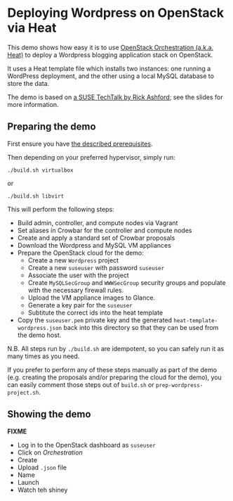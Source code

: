 # Deploying Wordpress on OpenStack via Heat

This demo shows how easy it is to use
[OpenStack Orchestration (a.k.a. Heat)](https://wiki.openstack.org/wiki/Heat)
to deploy a Wordpress blogging application stack on OpenStack.

It uses a Heat template file which installs two instances: one running
a WordPress deployment, and the other using a local MySQL database to
store the data.

The demo is based on
[a SUSE TechTalk by Rick Ashford](suse_techtalk_orchestrating_service_deployment_in_suse_cloud.pdf);
see the slides for more information.

## Preparing the demo

First ensure you have
[the described prerequisites](../../docs/prerequisites.md).

Then depending on your preferred hypervisor, simply run:

    ./build.sh virtualbox

or

    ./build.sh libvirt

This will perform the following steps:

*   Build admin, controller, and compute nodes via Vagrant
*   Set aliases in Crowbar for the controller and compute nodes
*   Create and apply a standard set of Crowbar proposals
*   Download the Wordpress and MySQL VM appliances
*   Prepare the OpenStack cloud for the demo:
    *   Create a new `Wordpress` project
    *   Create a new `suseuser` with password `suseuser`
    *   Associate the user with the project
    *   Create `MySQLSecGroup` and `WWWSecGroup` security groups
        and populate with the necessary firewall rules.
    *   Upload the VM appliance images to Glance.
    *   Generate a key pair for the `suseuser`
    *   Subtitute the correct ids into the heat template
*   Copy the `suseuser.pem` private key and the generated
    `heat-template-wordpress.json` back into this directory
    so that they can be used from the demo host.

N.B. All steps run by `./build.sh` are idempotent, so you can safely
run it as many times as you need.

If you prefer to perform any of these steps manually as part of the
demo (e.g. creating the proposals and/or preparing the cloud for the
demo), you can easily comment those steps out of `build.sh` or
`prep-wordpress-project.sh`.

## Showing the demo

**FIXME**

*   Log in to the OpenStack dashboard as `suseuser`
*   Click on *Orchestration*
*   Create
*   Upload `.json` file
*   Name
*   Launch
*   Watch teh shiney
